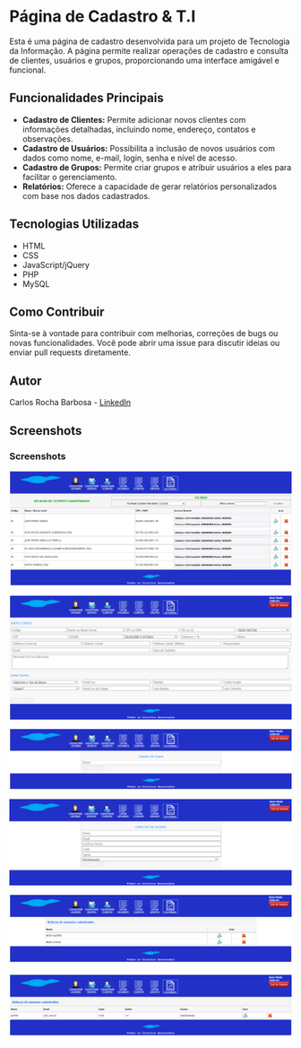 # Página de Cadastro & T.I

Esta é uma página de cadastro desenvolvida para um projeto de Tecnologia da Informação. A página permite realizar operações de cadastro e consulta de clientes, usuários e grupos, proporcionando uma interface amigável e funcional.

## Funcionalidades Principais

- **Cadastro de Clientes:** Permite adicionar novos clientes com informações detalhadas, incluindo nome, endereço, contatos e observações.
- **Cadastro de Usuários:** Possibilita a inclusão de novos usuários com dados como nome, e-mail, login, senha e nível de acesso.
- **Cadastro de Grupos:** Permite criar grupos e atribuir usuários a eles para facilitar o gerenciamento.
- **Relatórios:** Oferece a capacidade de gerar relatórios personalizados com base nos dados cadastrados.

## Tecnologias Utilizadas

- HTML
- CSS
- JavaScript/jQuery
- PHP
- MySQL

## Como Contribuir

Sinta-se à vontade para contribuir com melhorias, correções de bugs ou novas funcionalidades. Você pode abrir uma issue para discutir ideias ou enviar pull requests diretamente.

## Autor

Carlos Rocha Barbosa - [LinkedIn](https://www.linkedin.com/in/crbarbosa/)

## Screenshots

### Screenshots

![Página Inicial](Fotos/paginainicial.png)

![Cadastro de Cliente](Fotos/cadastracliente.png)

![Cadastro de Grupo](Fotos/cadastragrupo.png)

![Cadastro de Usuário](Fotos/cadastrausuario.png)

![Lista de Grupos](Fotos/listagrupo.png)

![Lista de Usuários](Fotos/listausuarios.png)








